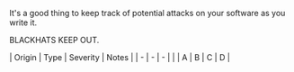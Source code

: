It's a good thing to keep track of potential attacks on your software as you write it.

BLACKHATS KEEP OUT.

| Origin 		 | Type 		 | Severity 	 | Notes		|
| -				 | -			 | -			 |				|
| A | B | C | D |